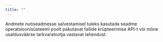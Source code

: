 ```yaml
---
title: ""
---
```

Andmete nutiseadmesse salvestamisel tuleks kasutada seadme operatsioonisüsteemi
poolt pakutavat failide krüpteerimise API-t või mõne usaldusväärse
tarkvaratootja vastavat lahendust.
